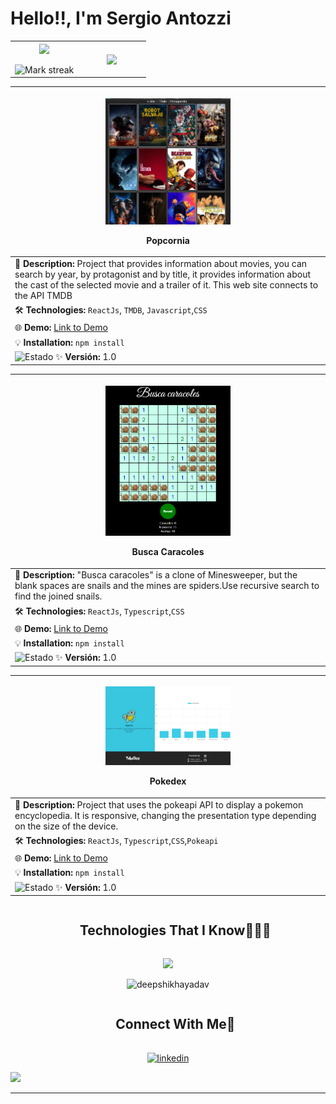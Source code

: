  # Hello!!, I'm Sergio Antozzi


<table align="center">
<tr border="none">
<td width="50%" align="center">
  
  <img  align="center"  src="https://github-readme-stats.vercel.app/api?username=santozzi&theme=dark&show_icons=true&count_private=true" />
  <br></br>
  <img  title="🔥 Get streak stats for your profile at git.io/streak-stats" alt="Mark streak" src="https://github-readme-streak-stats.herokuapp.com/?user=santozzi&theme=dark&hide_border=false" /> 
</td>

<td width="50%" align="center">

  <img  align="center"  src="https://github-readme-stats.anuraghazra1.vercel.app/api/top-langs/?username=santozzi&theme=dark&hide_border=false&no-bg=true&no-frame=true&langs_count=5"/>
  
  </td>
</tr>
</table>

| <p align="center"> <img src="./images/popcornia.png" width="200" > <p>**Popcornia**                 |
|------------------------------------------------------------------------------|
| 🔹 **Description:** Project that provides information about movies, you can search by year, by protagonist and by title, it provides information about the cast of the selected movie and a trailer of it. This web site connects to the API TMDB|
| 🛠️ **Technologies:** `ReactJs`, `TMDB`, `Javascript`,`CSS`|
| 🌐 **Demo:** [Link to Demo](https://santozzi.github.io/popcornia/) |
| 💡 **Installation:** `npm install`  |
| ![Estado](https://img.shields.io/badge/estado-en%20proceso-yellow)  ✨ **Versión:** 1.0 |                          

| <p align="center"> <img src="./images/buscacaracoles.png" width="200" > <p>**Busca Caracoles**                 |
|------------------------------------------------------------------------------|
| 🔹 **Description:** "Busca caracoles" is a clone of Minesweeper, but the blank spaces are snails and the mines are spiders.Use recursive search to find the joined snails. |
| 🛠️ **Technologies:** `ReactJs`, `Typescript`,`CSS`| |
| 🌐 **Demo:** [Link to Demo](https://santozzi.github.io/buscacaracoles/) |
| 💡 **Installation:** `npm install`  |
| ![Estado](https://img.shields.io/badge/estado-en%20proceso-yellow)  ✨ **Versión:** 1.0 |

| <p align="center"> <img src="./images/pokedesk.png" width="200" > <p>**Pokedex**                 |
|------------------------------------------------------------------------------|
| 🔹 **Description:** Project that uses the pokeapi API to display a pokemon encyclopedia. It is responsive, changing the presentation type depending on the size of the device. |
| 🛠️ **Technologies:** `ReactJs`, `Typescript`,`CSS`,`Pokeapi`| |
| 🌐 **Demo:** [Link to Demo](https://santozzi.github.io/pokedex/) |
| 💡 **Installation:** `npm install`  |
| ![Estado](https://img.shields.io/badge/estado-en%20proceso-yellow)  ✨ **Versión:** 1.0 |



</p>        
<!--- stats (end) -->


<!--h1 without bottom border-->

  <ul align="center">
    <summary><h2 style="display: inline-block">Technologies That I Know👨🏻‍💻</h2></summary>
  </ul>

<!--tech stack icons-->
<p align="center">
   <img src="https://skillicons.dev/icons?i=git,css,discord,docker,postgres,express,firebase,github,html,java,js,linux,md,materialui,nginx,mongodb,mysql,nodejs,postman,py,react,tailwind,ts,vscode,&perline=12" />

</p>




>
<p align="center">
<img src="https://github-profile-summary-cards.vercel.app/api/cards/profile-details?username=santozzi&theme=dracula&hide_border=true"  width="520" alt="deepshikhayadav"/>
</p>
<!-- Connect with me -->
<!--h2 without bottom border-->
<div id="user-content-toc">
  <ul align="center">
    <summary><h2 style="display: inline-block">Connect With Me🤝</h2></summary>
  </ul>
</div>

<!--icons and links-->
<p align="center">
<a href="https://www.linkedin.com/in/sergio-antozzi-961891173/" target="blank"><img align="center" src="https://user-images.githubusercontent.com/88904952/234979284-68c11d7f-1acc-4f0c-ac78-044e1037d7b0.png" alt="linkedin" height="50" width="50" /></a>

  
</p>





<!--horizontal divider(gradiant)-->
<img src="https://user-images.githubusercontent.com/73097560/115834477-dbab4500-a447-11eb-908a-139a6edaec5c.gif">

----------------------------------------------------------------------

